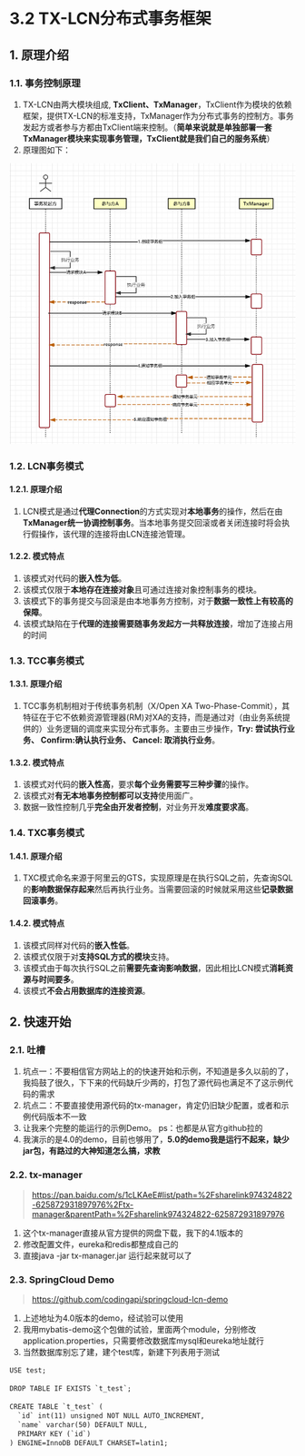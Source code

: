 # 3.2 TX-LCN分布式事务框架

## 1. 原理介绍

### 1.1. 事务控制原理

1. TX-LCN由两大模块组成, **TxClient、TxManager**，TxClient作为模块的依赖框架，提供TX-LCN的标准支持，TxManager作为分布式事务的控制方。事务发起方或者参与方都由TxClient端来控制。（**简单来说就是单独部署一套TxManager模块来实现事务管理，TxClient就是我们自己的服务系统**）
2. 原理图如下：

![](./static/yuanli.png)

### 1.2. LCN事务模式

#### 1.2.1. 原理介绍

1. LCN模式是通过**代理Connection**的方式实现对**本地事务**的操作，然后在由**TxManager统一协调控制事务**。当本地事务提交回滚或者关闭连接时将会执行假操作，该代理的连接将由LCN连接池管理。

#### 1.2.2. 模式特点

1. 该模式对代码的**嵌入性为低**。
2. 该模式仅限于**本地存在连接对象**且可通过连接对象控制事务的模块。
3. 该模式下的事务提交与回滚是由本地事务方控制，对于**数据一致性上有较高的保障**。
4. 该模式缺陷在于**代理的连接需要随事务发起方一共释放连接**，增加了连接占用的时间

### 1.3. TCC事务模式

#### 1.3.1. 原理介绍

1. TCC事务机制相对于传统事务机制（X/Open XA Two-Phase-Commit），其特征在于它不依赖资源管理器(RM)对XA的支持，而是通过对（由业务系统提供的）业务逻辑的调度来实现分布式事务。主要由三步操作，**Try: 尝试执行业务、 Confirm:确认执行业务、 Cancel: 取消执行业务**。

#### 1.3.2. 模式特点

1. 该模式对代码的**嵌入性高**，要求**每个业务需要写三种步骤**的操作。
2. 该模式对**有无本地事务控制都可以支持**使用面广。
3. 数据一致性控制几乎**完全由开发者控制**，对业务开发**难度要求高**。

### 1.4. TXC事务模式

#### 1.4.1. 原理介绍

1. TXC模式命名来源于阿里云的GTS，实现原理是在执行SQL之前，先查询SQL的**影响数据保存起来**然后再执行业务。当需要回滚的时候就采用这些**记录数据回滚事务**。

#### 1.4.2. 模式特点

1. 该模式同样对代码的**嵌入性低**。
2. 该模式仅限于对**支持SQL方式的模块**支持。
3. 该模式由于每次执行SQL之前**需要先查询影响数据**，因此相比LCN模式**消耗资源与时间要多**。
4. 该模式**不会占用数据库的连接资源**。

## 2. 快速开始

### 2.1. 吐槽

1. 坑点一：不要相信官方网站上的的快速开始和示例，不知道是多久以前的了，我捣鼓了很久，下下来的代码缺斤少两的，打包了源代码也满足不了这示例代码的需求
2. 坑点二：不要直接使用源代码的tx-manager，肯定仍旧缺少配置，或者和示例代码版本不一致
3. 让我来个完整的能运行的示例Demo。 ps：也都是从官方github拉的
4. 我演示的是4.0的demo，目前也够用了，**5.0的demo我是运行不起来，缺少jar包，有路过的大神知道怎么搞，求教**

### 2.2. tx-manager

> https://pan.baidu.com/s/1cLKAeE#list/path=%2Fsharelink974324822-625872931897976%2Ftx-manager&parentPath=%2Fsharelink974324822-625872931897976

1. 这个tx-manager直接从官方提供的网盘下载，我下的4.1版本的
2. 修改配置文件，eureka和redis都整成自己的
3. 直接java -jar tx-manager.jar 运行起来就可以了

### 2.3. SpringCloud Demo

> https://github.com/codingapi/springcloud-lcn-demo

1. 上述地址为4.0版本的demo，经试验可以使用
2. 我用mybatis-demo这个包做的试验，里面两个module，分别修改application.properties，只需要修改数据库mysql和eureka地址就行
3. 当然数据库别忘了建，建个test库，新建下列表用于测试

```
USE test;

DROP TABLE IF EXISTS `t_test`;

CREATE TABLE `t_test` (
  `id` int(11) unsigned NOT NULL AUTO_INCREMENT,
  `name` varchar(50) DEFAULT NULL,
  PRIMARY KEY (`id`)
) ENGINE=InnoDB DEFAULT CHARSET=latin1;
```

